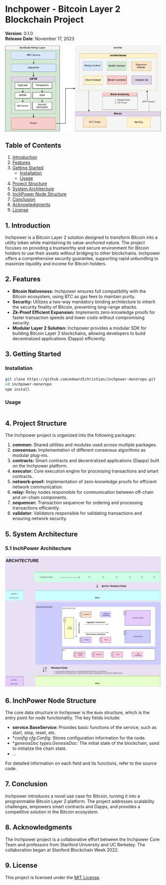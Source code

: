 # Inchpower - Bitcoin Layer 2 Blockchain Project

**Version**: 0.1.0  
**Release Date**: November 17, 2023

![InchNet Architecture](./inchpower1.jpeg)

## Table of Contents

1. [Introduction](#1-introduction)
2. [Features](#2-features)
3. [Getting Started](#3-getting-started)
    - [Installation](#installation)
    - [Usage](#usage)
4. [Project Structure](#4-project-structure)
5. [System Architecture](#5-system-architecture)
6. [InchPower Node Structure](#6-node-structure)
7. [Conclusion](#7-conclusion)
8. [Acknowledgments](#8-acknowledgments)
9. [License](#9-license)

## 1. Introduction

Inchpower is a Bitcoin Layer 2 solution designed to transform Bitcoin into a utility token while maintaining its value-anchored nature. The project focuses on providing a trustworthy and secure environment for Bitcoin holders to use their assets without bridging to other blockchains. Inchpower offers a comprehensive security guarantee, supporting rapid unbundling to maximize liquidity and income for Bitcoin holders.

## 2. Features

- **Bitcoin Nativeness:** Inchpower ensures full compatibility with the Bitcoin ecosystem, using BTC as gas fees to maintain purity.
- **Security:** Utilizes a two-way mandatory binding architecture to inherit the security finality of Bitcoin, preventing long-range attacks.
- **Zk-Proof Efficient Expansion:** Implements zero-knowledge proofs for faster transaction speeds and lower costs without compromising security.
- **Modular Layer 2 Solution:** Inchpower provides a modular SDK for building Bitcoin Layer 2 blockchains, allowing developers to build decentralized applications (Dapps) efficiently.

## 3. Getting Started

### Installation


```bash
git clone https://github.com/edward1christian/inchpower-monorepo.git
cd inchpower-monorepo
npm install 
```
### Usage

```bash
```
## 4. Project Structure

The Inchpower project is organized into the following packages:

1. **common:** Shared utilities and modules used across multiple packages.
2. **consensus:** Implementation of different consensus algorithms as modular plug-ins.
3. **contracts:** Smart contracts and decentralized applications (Dapps) built on the Inchpower platform.
4. **executor:** Core execution engine for processing transactions and smart contracts.
5. **network-proof:** Implementation of zero-knowledge proofs for efficient network communication.
6. **relay:** Relay nodes responsible for communication between off-chain and on-chain components.
7. **sequencer:** Transaction sequencer for ordering and processing transactions efficiently.
8. **validator:** Validators responsible for validating transactions and ensuring network security.

## 5. System Architecture

### 5.1 InchPower Architecture

![InchNet Architecture](./inchpower2.jpeg)

## 6. InchPower Node Structure

The core data structure in Inchpower is the `Node` structure, which is the entry point for node functionality. The key fields include:

- **service.BaseService:** Provides basic functions of the service, such as start, stop, reset, etc.
- **config *cfg.Config:** Stores configuration information for the node.
- **genesisDoc *types.GenesisDoc:** The initial state of the blockchain, used to initialize the chain state.
- ...

For detailed information on each field and its functions, refer to the source code.

## 7. Conclusion

Inchpower introduces a novel use case for Bitcoin, turning it into a programmable Bitcoin Layer 2 platform. The project addresses scalability challenges, empowers smart contracts and Dapps, and provides a competitive solution in the Bitcoin ecosystem.

## 8. Acknowledgments

The Inchpower project is a collaborative effort between the Inchpower Core Team and professors from Stanford University and UC Berkeley. The collaboration began at Stanford Blockchain Week 2022.

## 9. License

This project is licensed under the [MIT License](./LICENSE).
